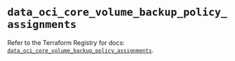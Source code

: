 # `data_oci_core_volume_backup_policy_assignments`

Refer to the Terraform Registry for docs: [`data_oci_core_volume_backup_policy_assignments`](https://registry.terraform.io/providers/hashicorp/oci/7.19.0/docs/data-sources/core_volume_backup_policy_assignments).
